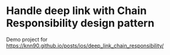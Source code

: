 # Handle deep link with  Chain Responsibility design pattern

Demo project for https://knn90.github.io/posts/ios/deep_link_chain_responsibility/

